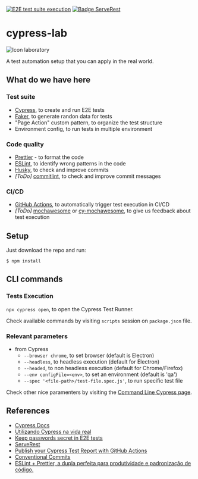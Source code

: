 [![E2E test suite execution](https://github.com/danilofeijo/cypress-lab/actions/workflows/node.js.yml/badge.svg)](https://github.com/danilofeijo/cypress-lab/actions/workflows/node.js.yml)
[![Badge ServeRest](https://img.shields.io/badge/API-ServeRest-green)](https://github.com/ServeRest/ServeRest/)

# cypress-lab
![Icon laboratory][lab-icon]

A test automation setup that you can apply in the real world.

## What do we have here
### Test suite
* [Cypress][tool-cy], to create and run E2E tests
* [Faker][tool-faker], to generate randon data for tests
* "Page Action" custom pattern, to organize the test structure
* Environment config, to run tests in multiple environment

### Code quality
* [Prettier][tool-prettier] - to format the code
* [ESLint][tool-eslint], to identify wrong patterns in the code
* [Husky][tool-husky], to check and improve commits
* *[ToDo]* [commitlint][tool-commitlint], to check and improve commit messages

### CI/CD
* [GitHub Actions][tool-ghactions], to automatically trigger test execution in CI/CD
* *[ToDo]* [mochawesome][tool-mochawesome] or [cy-mochawesome][tool-cy-mochawesome], to give us feedback about test execution

## Setup
Just download the repo and run:

`$ npm install`

## CLI commands
### Tests Execution

`npx cypress open`, to open the Cypress Test Runner.

Check available commands by visiting `scripts` session on `package.json` file.

### Relevant parameters

* from Cypress
  * `--browser chrome`, to set browser (default is Electron)
  * `--headless`, to headless execution (default for Electron)
  * `--headed`, to non headless execution (default for Chrome/Firefox)
  * `--env configFile=<env>`, to set an environment (default is 'qa')
  * `--spec '<file-path>/test-file.spec.js'`, to run specific test file

Check other nice paramenters by visiting the [Command Line Cypress page][ref-1].

## References

* [Cypress Docs][ref-4]
* [Utilizando Cypress na vida real][ref-2]
* [Keep passwords secret in E2E tests][ref-3]
* [ServeRest][ref-6]
* [Publish your Cypress Test Report with GitHub Actions][ref-5]
* [Conventional Commits][ref-7]
* [ESLint + Prettier, a dupla perfeita para produtividade e padronização de código.][ref-8]

<!-- Links list -->
[lab-icon]: https://image.flaticon.com/icons/png/128/1157/1157001.png

[ref-1]: https://docs.cypress.io/guides/guides/command-line#Commands
[ref-2]: https://medium.com/testbean/utilizando-cypress-na-vida-real-a93eec549128
[ref-3]: https://glebbahmutov.com/blog/keep-passwords-secret-in-e2e-tests/
[ref-4]: https://docs.cypress.io/guides/
[ref-5]: https://medium.com/swlh/publish-your-cypress-test-report-with-github-actions-47248788713a
[ref-6]: https://serverest.dev/
[ref-7]: https://www.conventionalcommits.org/en/v1.0.0/#summary
[ref-8]: https://medium.com/cwi-software/eslint-prettier-a-dupla-perfeita-para-produtividade-e-padroniza%C3%A7%C3%A3o-de-c%C3%B3digo-6a7730cfa358

[tool-cy]: https://www.cypress.io/how-it-works
[tool-faker]: https://www.npmjs.com/package/faker
[tool-prettier]: https://www.npmjs.com/package/prettier
[tool-eslint]: https://www.npmjs.com/package/eslint
[tool-husky]: https://www.npmjs.com/package/husky
[tool-ghactions]: https://docs.github.com/en/actions
[tool-commitlint]: https://commitlint.js.org/#/
[tool-mochawesome]: https://www.npmjs.com/package/mochawesome
[tool-cy-mochawesome]: https://www.npmjs.com/package/cypress-mochawesome-reporter
